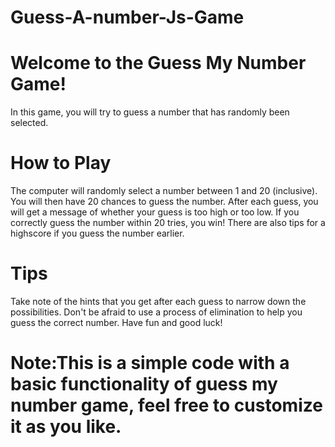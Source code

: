 # Guess-A-number-Js-Game

# Welcome to the Guess My Number Game!
In this game, you will try to guess a number that has randomly been selected.

# How to Play
The computer will randomly select a number between 1 and 20 (inclusive).
You will then have 20 chances to guess the number.
After each guess, you will get a message of whether your guess is too high or too low.
If you correctly guess the number within 20 tries, you win!
There are also tips for a highscore if you guess the number earlier.
# Tips
Take note of the hints that you get after each guess to narrow down the possibilities.
Don't be afraid to use a process of elimination to help you guess the correct number.
Have fun and good luck!
# Note:This is a simple code with a basic functionality of guess my number game, feel free to customize it as you like.
